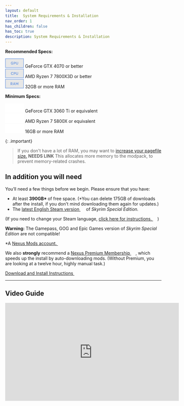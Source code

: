 ```yaml
---
layout: default
title:  System Requirements & Installation
nav_order: 1
has_children: false
has_toc: true
description: System Requirements & Installation
---
```


<div class="minimum-specs">
	<div class="specs">
		<p class="section"><strong>Recommended Specs:</strong></p>
		<div class="component">
			<img src="/Assets/svgs/GPU - Recommended.svg" loading="lazy" alt="Blue GPU icon" width="60" style="filter: contrast(45%) brightness(125%);"> <span> GeForce GTX 4070 or better</span>
		</div>
		<div class="component">
			<img src="/Assets/svgs/CPU - Recommended.svg" loading="lazy" alt="Blue CPU icon" width="60" style="filter: contrast(45%) brightness(125%);"> <span> AMD Ryzen 7 7800X3D or better</span>
		</div>
		<div class="component">
			<img src="/Assets/svgs/RAM - Recommended.svg" loading="lazy" alt="Blue RAM icon" width="60" style="filter: contrast(45%) brightness(125%);"> <span> 32GB or more RAM</span>
		</div>
	</div>
	<div class="specs">
		<p class="section"><strong>Minimum Specs:</strong></p>
		<div class="component">
			<img src="/Assets/svgs/GPU - Minimum.svg" loading="lazy" alt="Grey GPU icon" width="60" style="filter: contrast(45%) brightness(200%);">
			<span> GeForce GTX 3060 Ti or equivalent</span>
		</div>
		<div class="component">
			<img src="/Assets/svgs/CPU - Minimum.svg" loading="lazy" alt="Grey CPU icon" width="60" style="filter: contrast(45%) brightness(200%);">
			<span> AMD Ryzen 7 5800X or equivalent</span>
		</div>
		<div class="component">
			<img src="/Assets/svgs/RAM - Minimum.svg" loading="lazy" alt="Grey RAM icon" width="60" style="filter: contrast(45%) brightness(200%);">
			<span> 16GB or more RAM</span>
		</div>
	</div>
</div>

{: .important}
>If you don't have a lot of RAM, you may want to [increase your pagefile size.](/01Help/Pagefile) **NEEDS LINK**
> This allocates more memory to the modpack, to prevent memory-related crashes.

## In addition you will need 

You’ll need a few things before we begin. Please ensure that you have:

* At least <strong>390GB* </strong>of free space. (*You can delete 175GB of downloads after the install, if you don't mind downloading them again for updates.)
* The <a href="https://store.steampowered.com/app/489830/The_Elder_Scrolls_V_Skyrim_Special_Edition/" target="_blank" rel="noopener noreferrer">latest English Steam version <svg viewBox="0 0 24 24" aria-labelledby="svg-external-link-title" width="1em" height="1em"><use xlink:href="#svg-external-link"></use></svg></a> of <em>Skyrim Special Edition.</em>
 
(If you need to change your Steam language, <a href="https://imgur.com/PwCNDF5" target="_blank" rel="noopener noreferrer">click here for instructions. <svg viewBox="0 0 24 24" aria-labelledby="svg-external-link-title" width="1em" height="1em"><use xlink:href="#svg-external-link"></use></svg></a>)

<strong class="bold-text">Warning:</strong> The Gamepass, GOG and Epic Games version of <em>Skyrim Special Edition </em>are not compatible!

*A <a href="https://users.nexusmods.com/register" target="_blank" rel="noopener noreferrer">Nexus Mods account. <svg viewBox="0 0 24 24" aria-labelledby="svg-external-link-title" width="1em" height="1em"><use xlink:href="#svg-external-link"></use></svg></a>

We also **strongly** recommend a <a href="https://users.nexusmods.com/account/billing" target="_blank" rel="noopener noreferrer">Nexus Premium Membership <svg viewBox="0 0 24 24" aria-labelledby="svg-external-link-title" width="1em" height="1em"><use xlink:href="#svg-external-link"></use></svg></a>, which speeds up the install by auto-downloading mods. (Without Premium, you are looking at a twelve hour, highly manual task.)

<a class="btn btn-indigo" href="/01Help/Install/" target="_blank" rel="noopener noreferrer">Download and Install Instructions <svg viewBox="0 0 24 24" aria-labelledby="svg-external-link-title" width="1em" height="1em"><use xlink:href="#svg-external-link"></use></svg></a>

----

## Video Guide


<iframe  class="yt-embed" width="560" height="315" src="https://www.youtube.com/embed/6IJlT_H7pvk" title="YouTube video player" frameborder="0" allow="accelerometer; autoplay; clipboard-write; encrypted-media; gyroscope; picture-in-picture; web-share" allowfullscreen></iframe>

